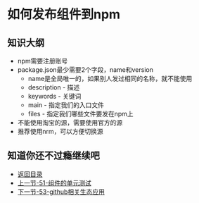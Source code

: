 # 如何发布组件到npm

## 知识大纲

* npm需要注册账号
* package.json最少需要2个字段，name和version
  * name是全局唯一的，如果别人发过相同的名称，就不能使用
  * description - 描述
  * keywords - 关键词
  * main - 指定我们的入口文件
  * files - 指定我们哪些文件要发在npm上
* 不能使用淘宝的源，需要使用官方的源
* 推荐使用nrm，可以方便切换源  

## 知道你还不过瘾继续吧       

* [返回目录](../../README.md)
* [上一节-51-组件的单元测试](../03-实战篇/51-组件的单元测试.md)
* [下一节-53-github相关生态应用](../04-福利篇/53-github相关生态应用.md)